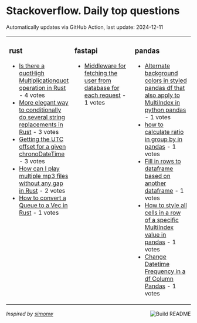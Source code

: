 # Stackoverflow. Daily top questions 

Automatically updates via GitHub Action, last update: <!-- date starts -->2024-12-11<!-- date ends -->


<table><tr><td valign="top" width="33%">

### rust
<!-- rust starts -->
* [Is there a quotHigh Multiplicationquot operation in Rust](https://stackoverflow.com/questions/79269799/is-there-a-high-multiplication-operation-in-rust) - 4 votes
* [More elegant way to conditionally do several string replacements in Rust](https://stackoverflow.com/questions/79267828/more-elegant-way-to-conditionally-do-several-string-replacements-in-rust) - 3 votes
* [Getting the UTC offset for a given chronoDateTime](https://stackoverflow.com/questions/79270267/getting-the-utc-offset-for-a-given-chronodatetime) - 3 votes
* [How can I play multiple mp3 files without any gap in Rust](https://stackoverflow.com/questions/79269553/how-can-i-play-multiple-mp3-files-without-any-gap-in-rust) - 2 votes
* [How to convert a Queue to a Vec in Rust](https://stackoverflow.com/questions/79269005/how-to-convert-a-queue-to-a-vec-in-rust) - 1 votes
<!-- rust ends -->
</td><td valign="top" width="34%">


### fastapi
<!-- fastapi starts -->
* [Middleware for fetching the user from database for each request](https://stackoverflow.com/questions/79268560/middleware-for-fetching-the-user-from-database-for-each-request) - 1 votes
<!-- fastapi ends -->
</td><td valign="top" width="34%">


### pandas
<!-- pandas starts -->
* [Alternate background colors in styled pandas df that also apply to MultiIndex in python pandas](https://stackoverflow.com/questions/79269686/alternate-background-colors-in-styled-pandas-df-that-also-apply-to-multiindex-in) - 1 votes
* [how to calculate ratio in group by in pandas](https://stackoverflow.com/questions/79272506/how-to-calculate-ratio-in-group-by-in-pandas) - 1 votes
* [Fill in rows to dataframe based on another dataframe](https://stackoverflow.com/questions/79271271/fill-in-rows-to-dataframe-based-on-another-dataframe) - 1 votes
* [How to style all cells in a row of a specific MultiIndex value in pandas](https://stackoverflow.com/questions/79269012/how-to-style-all-cells-in-a-row-of-a-specific-multiindex-value-in-pandas) - 1 votes
* [Change Datetime Frequency in a df Column  Pandas](https://stackoverflow.com/questions/79268880/change-datetime-frequency-in-a-df-column-pandas) - 1 votes
<!-- pandas ends -->
</td></tr></table>

<a href="https://github.com/hp0404/hp0404/actions"><img src="https://github.com/hp0404/hp0404/workflows/Build%20README/badge.svg" align="right" alt="Build README"></a> <p>*Inspired by  [simonw](https://github.com/simonw/simonw)*</p>
